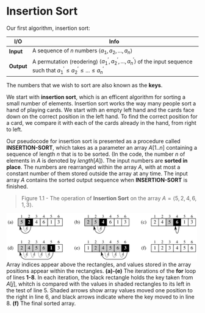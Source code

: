 # Insertion Sort

Our first algorithm, insertion sort:

| I/O | Info |
|-----|------|
|**Input**| A sequence of $n$ numbers $\langle a_{1}, a_{2}, ..., a_{n}\rangle$
|**Output**| A permutation (reodering) $\langle a_{1}^{'}, a_{2}^{'}, ..., a_{n}^{'}\rangle$ of the input sequence such that $a_{1}^{'} \le a_{2}^{'} \le ... \le a_{n}^{'}$

The numbers that we wish to sort are also known as the __keys__.

We start with __insertion sort__, which is an efficent algorithm for sorting a small number of elements. Insertion sort works the way many people sort a hand of playing cards. We start with an empty left hand and the cards face down on the correct position in the left hand. To find the correct position for a card, we compare it with each of the cards already in the hand, from right to left.

Our pseudocode for insertion sort is presented as a procedure called __INSERTION-SORT__, which takes as a parameter an array $A[1..n]$ containing a sequence of length $n$ that is to be sorted. (In the code, the number $n$ of elements in $A$ is denoted by $length[A]$). The input numbers are __sorted in place__. The numbers are rearranged within the array $A$, with at most a constant number of them stored outside the array at any time. The input array $A$ contains the sorted output sequence when __INSERTION-SORT__ is finished.

> Figure 1.1 - The operation of __Insertion Sort__ on the array $A = \langle 5, 2, 4, 6, 1, 3 \rangle$.
<img align="left" src="https://github.com/romuro-pauliv/Algorithms/blob/main/a1%20-%20Insertion%20Sort/static/Insertion%20Sort.png?raw=true" alt="Insertion Sort" width="500"/>

Array indices appear above the rectangles, and values stored in the array positions appear within the rectangles. __(a)-(e)__ The iterations of the __for__ loop of lines __1-8__. In each iteration, the black rectangle holds the key taken from $A[j]$, whitch is compared with the values in shaded rectangles to its left in the test of line 5. Shaded arrows show array values moved one position to the right in line 6, and black arrows indicate where the key moved to in line 8. __(f)__ The final sorted array.